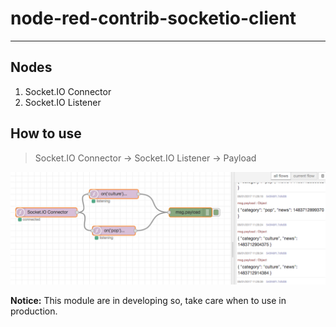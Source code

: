 # node-red-contrib-socketio-client
---

## Nodes

1. Socket.IO Connector
2. Socket.IO Listener

## How to use

> Socket.IO Connector -> Socket.IO Listener -> Payload

![How to use](https://raw.githubusercontent.com/isaacvitor/generalcontent/master/node-red-contrib-socketio-client/nodered_socketio_ex01.png "How to use")


**Notice:** This module are in developing so, take care when to use in production.
